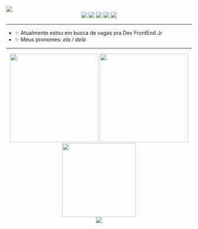 <img src="https://user-images.githubusercontent.com/93724854/169389573-5257b1fb-1cd2-470b-be75-e71d9d4e5aa5.png"/>
<div align="center">
  <img src="https://img.shields.io/badge/HTML5-E34F26?style=for-the-badge&logo=html5&logoColor=white"/>
   <img src="https://img.shields.io/badge/CSS3-1572B6?style=for-the-badge&logo=css3&logoColor=white"/>
   <img src="https://img.shields.io/badge/JavaScript-F7DF1E?style=for-the-badge&logo=javascript&logoColor=black"/>
   <img src="https://img.shields.io/badge/React-20232A?style=for-the-badge&logo=react&logoColor=61DAFB"/>
  <img src="https://img.shields.io/badge/styled--components-DB7093?style=for-the-badge&logo=styled-components&logoColor=white" />
</div>
<hr/>
<ul>
  <li> ✨ Atualmente estou em busca de vagas pra Dev FrontEnd Jr</li>
  <li> ✨ Meus pronomes: <em>ela / dela</em></li>
</ul>
<hr/>

<div align="center">
  <img height="240em" src="https://github-readme-stats.vercel.app/api/top-langs/?username=beatrizmunhozl&theme=radical&hide_border=true" />
  <img height="240em" src="https://user-images.githubusercontent.com/93724854/175121091-082416ea-055b-4139-a83a-80c62f847e2b.gif" />
</div>

<div align="center">
  <img height="200em" src="https://github-readme-stats.vercel.app/api?username=beatrizmunhozl&show_icons=true&theme=radical&hide_border=true&count_private=true&include_all_commits=true" />
  
</div>

<div align="center">
  <img  src="https://github.com/beatrizmunhozl/beatrizmunhozl/blob/output/github-contribution-grid-snake.svg" />
</div>

